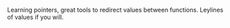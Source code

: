 Learning pointers, great tools to redirect values between functions. Leylines of values if you will.
